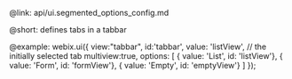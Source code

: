 @link: api/ui.segmented_options_config.md

@short:
	defines tabs in a tabbar

@example:
webix.ui({
	view:"tabbar", 
    id:'tabbar', 
    value: 'listView', // the initially selected tab
    multiview:true, 
    options: [
          { value: 'List', id: 'listView'},
          { value: 'Form', id: 'formView'},
          { value: 'Empty', id: 'emptyView'}
          ]
});
